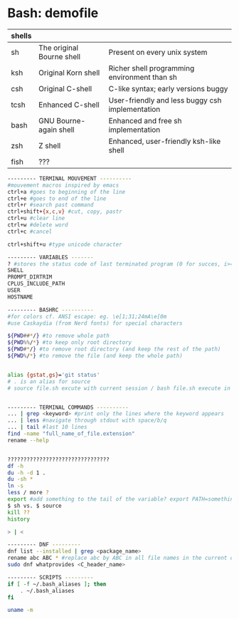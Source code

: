 # Bash: demofile

| shells | | |
| ----------- | ----------- | ----------- |
| sh | The original Bourne shell | Present on every unix system |
| ksh | Original Korn shell | Richer shell programming environment than sh |
| csh | Original C-shell | C-like syntax; early versions buggy |
| tcsh | Enhanced C-shell | User-friendly and less buggy csh implementation |
| bash | GNU Bourne-again shell | Enhanced and free sh implementation |
| zsh | Z shell | Enhanced, user-friendly ksh-like shell |
| fish | ??? | |

```bash
--------- TERMINAL MOUVEMENT ----------
#mouvement macros inspired by emacs
ctrl+a #goes to beginning of the line
ctrl+e #goes to end of the line
ctrl+r #search past command
ctrl+shift+{x,c,v} #cut, copy, pastr
ctrl+u #clear line
ctrl+w #delete word
ctrl+c #cancel

ctrl+shift+u #type unicode character

--------- VARIABLES -------
? #stores the status code of last terminated program (0 for succes, i>=1 for error)
SHELL
PROMPT_DIRTRIM
CPLUS_INCLUDE_PATH
USER
HOSTNAME

--------- BASHRC ---------- 
#for colors cf. ANSI escape: eg. \e[1;31;24mA\e[0m
#use Caskaydia (from Nerd fonts) for special characters

${PWD##*/} #to remove whole path
${PWD%%/*} #to keep only root directory
${PWD#*/} #to remove root directory (and keep the rest of the path)
${PWD%/*} #to remove the file (and keep the whole path)


alias {gstat,gs}='git status'
# . is an alias for source
# source file.sh excute with current session / bash file.sh execute in a new session


--------- TERMINAL COMMANDS ----------
... | grep <keyword> #print only the lines where the keyword appears
... | less #navigate through stdout with space/b/q 
... | tail #last 10 lines
find -name "full_name_of_file.extension"
rename --help


????????????????????????????????
df -h
du -h -d 1 .
du -sh *
ln -s
less / more ?
export #add something to the tail of the variable? export PATH=something ???
$ sh vs. $ source
kill ??
history

> | <

--------- DNF ---------
dnf list --installed | grep <package_name>
rename abc ABC * #replace abc by ABC in all file names in the current directory
sudo dnf whatprovides <C_header_name>

--------- SCRIPTS ---------
if [ -f ~/.bash_aliases ]; then
    . ~/.bash_aliases
fi
```



```bash
uname -m
```